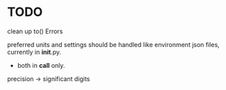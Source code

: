
# TODO


clean up to() Errors

preferred units and settings should be handled like environment json files, currently in __init__.py.
- both in __call__ only.

precision -> significant digits

